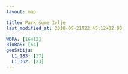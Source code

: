 ```yaml
---
layout: map

title: Park šume Ivlje
last_modified_at: 2018-05-21T22:45:12+02:00

WDPA: [16412]
BioRaS: [64]
geoSrbija:
  L1_183: [27]
  L1_362: [23]
---
```

